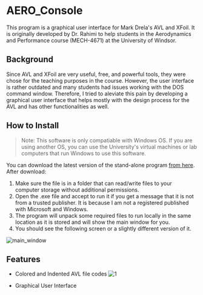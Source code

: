 # AERO_Console
This program is a graphical user interface for Mark Drela's AVL and XFoil. It is originally developed by Dr. Rahimi to help students in the Aerodynamics and Performance course (MECH-4671) at the University of Windsor. 

## Background
Since AVL and XFoil are very useful, free, and powerful tools, they were chose for the teaching purposes in the course. However, the user interface is rather outdated and many students had issues working with the DOS command window. Therefore, I tried to aleviate this pain by developing a graphical user interface that helps mostly with the design process for the AVL and has other functionalities as well.

## How to Install

> Note: This software is only compatiable with Windows OS. If you are
> using another OS, you can use the University's virtual machines or lab
> computers that run Windows to use this software.

You can download the latest version of the stand-alone program [from here](https://onedrive.live.com/download?cid=69DFBF70939557A5&resid=69DFBF70939557A5!238401&authkey=AHrbgMu6AdSRKTc). After download:

 1. Make sure the file is in a folder that can read/write files to your computer storage without additional permissions.
 2. Open the .exe file and accept to run it if you get a message that it is not from a trusted publisher. It is because I am not a registered published with Microsoft and Windows.
 3. The program will unpack some required files to run locally in the same location as it is stored and will show the main window for you.
 4. You should see the following screen or a slightly different version of it.

![main_window](https://user-images.githubusercontent.com/35072497/101848794-5bcdaf80-3b24-11eb-9f4d-15fa1de50791.png)

## Features

 - Colored and Indented AVL file codes
 ![1](https://user-images.githubusercontent.com/35072497/101849098-f8904d00-3b24-11eb-83df-f93a114a16e4.gif)
  
 - Graphical User Interface 

<!--stackedit_data:
eyJoaXN0b3J5IjpbMTc4NTkyMTE1OCwtMTkzNDA5NDQwMiwxMj
Q5NzU0ODcxLDcyODcyMzA1NF19
-->